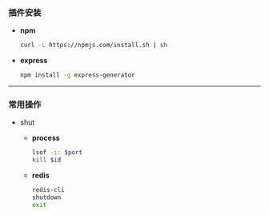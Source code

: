 ### 插件安装 ###

+ __npm__

    ```bash
    curl -L https://npmjs.com/install.sh | sh
    ```

+ __express__

    ```bash
    npm install -g express-generator
    ```

*****
   
### 常用操作 ###

+ shut

    + __process__
    
        ```bash
        lsof -i: $port
        kill $id
        ```

    + __redis__
    
        ```bash
        redis-cli
        shutdown
        exit
        ```   